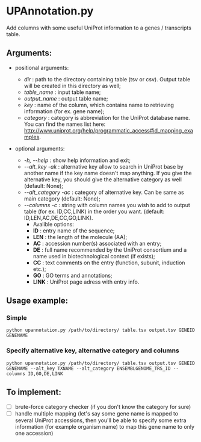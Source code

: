 # UPAnnotation.py

Add columns with some useful UniProt information to a genes / transcripts table. 

## Arguments:

- positional arguments:
  - *dir* : path to the directory containing table (tsv or csv). Output table will be created in this directory as well;
  - *table_name* : input table name;
  - *output_name* : output table name;
  - *key* : name of the column, which contains name to retrieving information (for ex. gene name);
  - *category* : category is abbreviation for the UniProt database name. You can find the names list here: http://www.uniprot.org/help/programmatic_access#id_mapping_examples.

- optional arguments:
  - *-h, --help* : show help information and exit;
  - *--alt_key -ak* : alternative key allow to search in UniProt base by another name if the key name doesn't map anything. If you give the alternative key, you should give the alternative category as well (default: None);
  - *--alt_category -ac* : category of alternative key. Can be same as main category (default: None);
  - *--columns -c* : string with column names you wish to add to output table (for ex. ID,CC,LINK) in the order you want. (default: ID,LEN,AC,DE,CC,GO,LINK).
    - Avalible options:
    - **ID** : entry name of the sequence;
    - **LEN** : the length of the molecule (AA);
    - **AC** : accession number(s) associated with an entry;
    - **DE** : full name recommended by the UniProt consortium and a name used in biotechnological context (if exists);
    - **CC** : text comments on the entry (function, subunit, induction etc.);
    - **GO** : GO terms and annotations;
    - **LINK** : UniProt page adress with entry info.

## Usage example:
### Simple
`python upannotation.py /path/to/directory/ table.tsv output.tsv GENEID GENENAME`
### Specify alternative key, alternative category and columns
`python upannotation.py /path/to/directory/ table.tsv output.tsv GENEID GENENAME --alt_key TXNAME --alt_category ENSEMBLGENOME_TRS_ID --columns ID,GO,DE,LINK`

## To implement:
- [ ] brute-force category checker (if you don't know the category for sure)
- [ ] handle multiple mapping (let's say some gene name is mapped to several UniProt accessions, then you'll be able to specify some extra information (for example organism name) to map this gene name to only one accession)
